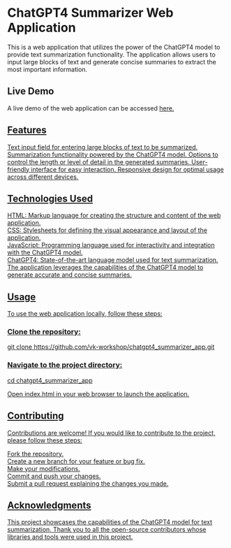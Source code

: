 <h1>ChatGPT4 Summarizer Web Application</h1>
This is a web application that utilizes the power of the ChatGPT4 model to provide text summarization functionality. The application allows users to input large blocks of text and generate concise summaries to extract the most important information.

<h2>Live Demo</h2>
A live demo of the web application can be accessed <span> <a href="https://vk-workshop.github.io/chatgpt4_summarizer_app/" target="_blank"> here. </span>

<h2>Features</h2>
Text input field for entering large blocks of text to be summarized.
Summarization functionality powered by the ChatGPT4 model.
Options to control the length or level of detail in the generated summaries.
User-friendly interface for easy interaction.
Responsive design for optimal usage across different devices.

<h2>Technologies Used</h2>
HTML: Markup language for creating the structure and content of the web application.<br>
CSS: Stylesheets for defining the visual appearance and layout of the application.<br>
JavaScript: Programming language used for interactivity and integration with the ChatGPT4 model.<br>
ChatGPT4: State-of-the-art language model used for text summarization. The application leverages the capabilities of the ChatGPT4 model to generate accurate and concise summaries.<br>

<h2>Usage</h2>
To use the web application locally, follow these steps:

<h3>Clone the repository:</h3>
git clone https://github.com/vk-workshop/chatgpt4_summarizer_app.git

<h3>Navigate to the project directory:</h3>
cd chatgpt4_summarizer_app

Open index.html in your web browser to launch the application.

<h2>Contributing</h2>
Contributions are welcome! If you would like to contribute to the project, please follow these steps:<br>

Fork the repository.<br>
Create a new branch for your feature or bug fix.<br>
Make your modifications.<br>
Commit and push your changes.<br>
Submit a pull request explaining the changes you made.<br>

<h2>Acknowledgments</h2>
This project showcases the capabilities of the ChatGPT4 model for text summarization. Thank you to all the open-source contributors whose libraries and tools were used in this project.
